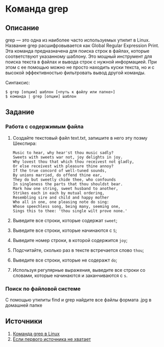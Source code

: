 # Команда grep

## Описание

grep — это одна из наиболее часто используемых утилит в Linux. Название grep расшифровывается как Global Regular Expression Print. Эта команда предназначена для поиска строк в файлах, которые соответствуют указанному шаблону. Это мощный инструмент для поиска текста в файлах и вывода строк с нужной информацией. При этом с ее помощью можно не просто находить куски текста, но и с высокой эффективностью фильтровать вывод другой команды.

Синтаксис:
```
$ grep [опции] шаблон [<путь к файлу или папке>]
$ команда | grep [опции] шаблон
```

## Задание

### Работа с содержимым файла

1. Создайте текстовый файл text.txt, запишите в него эту поэму Шекспира:
   ```
   Music to hear, why hear'st thou music sadly?
   Sweets with sweets war not, joy delights in joy.
   Why lovest thou that which thou receivest not gladly,
   Or else receivest with pleasure thine annoy?
   If the true concord of well-tuned sounds,
   By unions married, do offend thine ear,
   They do but sweetly chide thee, who confounds
   In singleness the parts that thou shouldst bear.
   Mark how one string, sweet husband to another,
   Strikes each in each by mutual ordering,
   Resembling sire and child and happy mother
   Who all in one, one pleasing note do sing:
   Whose speechless song, being many, seeming one,
   Sings this to thee: 'thou single wilt prove none.'
   ```

2. Выведите все строки, которые содержат `sweet`;

3. Выведите все строки, которые начинаются с `S`;

4. Выведите номер строки, в которой содержится `joy`;

5. Подсчитайте, сколько раз в тексте встречается слово `thou`;

6. Выведите все строки, которые не содеражт `do`;

7. Используя регулярные выражения, выведите все строки со словами, которые начинаются и заканчиваются с `s`.

### Поиск по файловой системе

С помощью утилиты find и grep найдите все файлы формата .jpg в домашней папке

## Источники

1. [Команда grep в Linux](https://selectel.ru/blog/tutorials/grep-command-in-linux/)
2. [Если первого источника не хватает](https://google.com)
